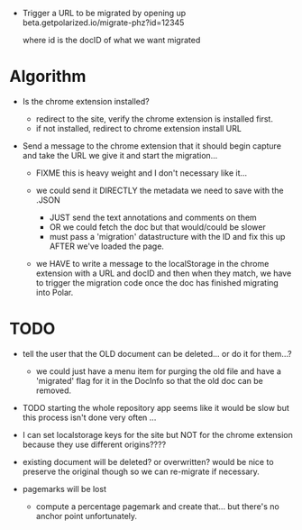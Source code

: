 - Trigger a URL to be migrated by opening up
    beta.getpolarized.io/migrate-phz?id=12345
    
    where id is the docID of what we want migrated


# Algorithm

- Is the chrome extension installed?
    - redirect to the site, verify the chrome extension is installed first.
    - if not installed, redirect to chrome extension install URL
    
- Send a message to the chrome extension that it should begin capture and take 
  the URL we give it and start the migration... 
    - FIXME this is heavy weight and I don't necessary like it... 
    - we could send it DIRECTLY the metadata we need to save with the .JSON 
        - JUST send the text annotations and comments on them
        - OR we could fetch the doc but that would/could be slower
        - must pass a 'migration' datastructure with the ID and fix this up
          AFTER  we've loaded the page.
    
    - we HAVE to write a message to the localStorage in the chrome extension
      with a URL and docID and then when they match, we have to trigger
      the migration code once the doc has finished migrating into Polar.
          
# TODO

- tell the user that the OLD document can be deleted... or do it for them...?
    - we could just have a menu item for purging the old file and have a
      'migrated' flag for it in the DocInfo so that the old doc can be removed.

- TODO starting the whole repository app seems like it would be slow but this 
  process isn't done very often ... 

- I can set localstorage keys for the site but NOT for the chrome extension because
  they use different origins????
  
  
- existing document will be deleted? or overwritten?  would be nice to preserve
  the original though so we can re-migrate if necessary.
  
- pagemarks will be lost 
    - compute a percentage pagemark and create that... but there's no anchor 
      point unfortunately. 
  



